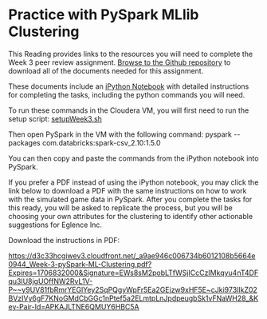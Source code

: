 # Practice with PySpark MLlib Clustering

This Reading provides links to the resources you will need to complete the Week 3 peer review assignment. [Browse to the Github repository](https://github.com/words-sdsc/courseraDataSimulation/tree/master/capstone/readings) to download all of the documents needed for this assignment. 

These documents include an [iPython Notebook](https://github.com/words-sdsc/courseraDataSimulation/blob/master/capstone/readings/Week%203%20pySpark%20ML%20Clustering.ipynb) with detailed instructions for completing the tasks, including the python commands you will need. 

To run these commands in the Cloudera VM, you will first need to run the setup script: [setupWeek3.sh](https://github.com/words-sdsc/courseraDataSimulation/blob/master/capstone/readings/setupWeek3.sh)

Then open PySpark in the VM with the following command: pyspark --packages com.databricks:spark-csv_2.10:1.5.0

You can then copy and paste the commands from the iPython notebook into PySpark.

If you prefer a PDF instead of using the iPython notebook, you may click the link below to download a PDF with the same instructions on how to work with the simulated game data in PySpark. After you complete the tasks for this ready, you will be asked to replicate the process, but you will be choosing your own attributes for the clustering to identify other actionable suggestions for Eglence Inc.

Download the instructions in PDF:

https://d3c33hcgiwev3.cloudfront.net/_a9ae946c006734b6012108b5664e0944_Week-3-pySpark-ML-Clustering.pdf?Expires=1706832000&Signature=EWs8sM2pobLTfWSjICcCzIMkqyu4nT4DFqu3lU8jgUOffNW2RvL1V-P~~y9UV81fbRmrYEGlYey2SqPQgyWpFr5Ea2GEjzw9xHF5E~cJki973lIkZ02BVzIVy6gF7KNoGMdCbGGc1nPtef5a2ELmtpLnJpdpeugbSk1vFNaWH28_&Key-Pair-Id=APKAJLTNE6QMUY6HBC5A